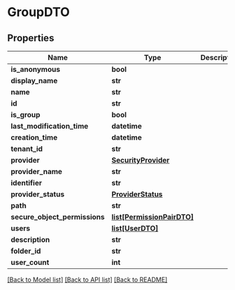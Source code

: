 # GroupDTO

## Properties
Name | Type | Description | Notes
------------ | ------------- | ------------- | -------------
**is_anonymous** | **bool** |  | [optional] 
**display_name** | **str** |  | [optional] 
**name** | **str** |  | [optional] 
**id** | **str** |  | [optional] 
**is_group** | **bool** |  | [optional] 
**last_modification_time** | **datetime** |  | [optional] 
**creation_time** | **datetime** |  | [optional] 
**tenant_id** | **str** |  | [optional] 
**provider** | [**SecurityProvider**](SecurityProvider.md) |  | [optional] 
**provider_name** | **str** |  | [optional] 
**identifier** | **str** |  | [optional] 
**provider_status** | [**ProviderStatus**](ProviderStatus.md) |  | [optional] 
**path** | **str** |  | [optional] 
**secure_object_permissions** | [**list[PermissionPairDTO]**](PermissionPairDTO.md) |  | [optional] 
**users** | [**list[UserDTO]**](UserDTO.md) |  | [optional] 
**description** | **str** |  | [optional] 
**folder_id** | **str** |  | [optional] 
**user_count** | **int** |  | [optional] 

[[Back to Model list]](../README.md#documentation-for-models) [[Back to API list]](../README.md#documentation-for-api-endpoints) [[Back to README]](../README.md)

